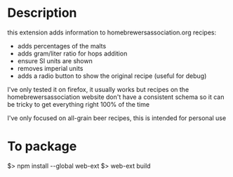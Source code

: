 # Description

this extension adds information to homebrewersassociation.org recipes:

- adds percentages of the malts
- adds gram/liter ratio for hops addition
- ensure SI units are shown
- removes imperial units
- adds a radio button to show the original recipe (useful for debug)

I've only tested it on firefox, it usually works but recipes on the
homebrewersassociation website don't have a consistent schema so it can be
tricky to get everything right 100% of the time

I've only focused on all-grain beer recipes, this is intended for personal use

# To package

$> npm install --global web-ext
$> web-ext build
